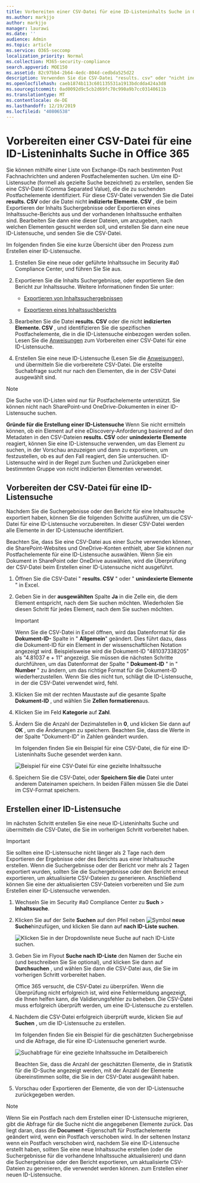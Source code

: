 ```yaml
---
title: Vorbereiten einer CSV-Datei für eine ID-Listeninhalts Suche in Office 365
ms.author: markjjo
author: markjjo
manager: laurawi
ms.date: ''
audience: Admin
ms.topic: article
ms.service: O365-seccomp
localization_priority: Normal
ms.collection: M365-security-compliance
search.appverid: MOE150
ms.assetid: 82c97bb4-2b64-4edc-804d-cedbda525d22
description: Verwenden Sie die CSV-Datei "results. csv" oder "nicht indexierte Elemente" aus einer vorhandenen Inhaltssuche, um eine ID-Listensuche zu erstellen, die eine bestimmte e-Mail-Nachricht zurückgibt. ID-Listen suchen werden normalerweise verwendet, um teilweise indizierte Postfachelemente zurückzugeben.
ms.openlocfilehash: caeb1874b113c601135531a1913bdcdda424a3d8
ms.sourcegitcommit: 0ad0092d9c5cb2d69fc70c990a9b7cc03140611b
ms.translationtype: MT
ms.contentlocale: de-DE
ms.lasthandoff: 12/19/2019
ms.locfileid: "40806538"
---
```

# <a name="prepare-a-csv-file-for-an-id-list-content-search-in-office-365"></a>Vorbereiten einer CSV-Datei für eine ID-Listeninhalts Suche in Office 365

Sie können mithilfe einer Liste von Exchange-IDs nach bestimmten Post Fachnachrichten und anderen Postfachelementen suchen. Um eine ID-Listensuche (formell als gezielte Suche bezeichnet) zu erstellen, senden Sie eine CSV-Datei (Comma Separated Value), die die zu suchenden Postfachelemente identifiziert. Für diese CSV-Datei verwenden Sie die Datei **results. CSV** oder die Datei nicht **indizierte Elemente. CSV** , die beim Exportieren der Inhalts Suchergebnisse oder Exportieren eines Inhaltssuche-Berichts aus und der vorhandenen Inhaltssuche enthalten sind. Bearbeiten Sie dann eine dieser Dateien, um anzugeben, nach welchen Elementen gesucht werden soll, und erstellen Sie dann eine neue ID-Listensuche, und senden Sie die CSV-Datei.

Im folgenden finden Sie eine kurze Übersicht über den Prozess zum Erstellen einer ID-Listensuche.

1. Erstellen Sie eine neue oder geführte Inhaltssuche im Security #a0 Compliance Center, und führen Sie Sie aus.

2. Exportieren Sie die Inhalts Suchergebnisse, oder exportieren Sie den Bericht zur Inhaltssuche. Weitere Informationen finden Sie unter:

    - [Exportieren von Inhaltssuchergebnissen ](export-search-results.md)

    - [Exportieren eines Inhaltssuchberichts](export-a-content-search-report.md)

3. Bearbeiten Sie die Datei **results. CSV** oder die nicht **indizierten Elemente. CSV** , und identifizieren Sie die spezifischen Postfachelemente, die in die ID-Listensuche einbezogen werden sollen. Lesen Sie die [Anweisungen](#prepare-the-csv-file-for-an-id-list-search) zum Vorbereiten einer CSV-Datei für eine ID-Listensuche.

4. Erstellen Sie eine neue ID-Listensuche (Lesen Sie die [Anweisungen](#create-an-id-list-search)), und übermitteln Sie die vorbereitete CSV-Datei. Die erstellte Suchabfrage sucht nur nach den Elementen, die in der CSV-Datei ausgewählt sind.

> [!NOTE]
> Die Suche von ID-Listen wird nur für Postfachelemente unterstützt. Sie können nicht nach SharePoint-und OneDrive-Dokumenten in einer ID-Listensuche suchen.

 **Gründe für die Erstellung einer ID-Listensuche** Wenn Sie nicht ermitteln können, ob ein Element auf eine eDiscovery-Anforderung basierend auf den Metadaten in den CSV-Dateien **results. CSV** oder **unindexierte Elemente** reagiert, können Sie eine ID-Listensuche verwenden, um das Element zu suchen, in der Vorschau anzuzeigen und dann zu exportieren, um festzustellen, ob es auf den Fall reagiert, den Sie untersuchen. ID-Listensuche wird in der Regel zum Suchen und Zurückgeben einer bestimmten Gruppe von nicht indizierten Elementen verwendet.

## <a name="prepare-the-csv-file-for-an-id-list-search"></a>Vorbereiten der CSV-Datei für eine ID-Listensuche

Nachdem Sie die Suchergebnisse oder den Bericht für eine Inhaltssuche exportiert haben, können Sie die folgenden Schritte ausführen, um die CSV-Datei für eine ID-Listensuche vorzubereiten. In dieser CSV-Datei werden alle Elemente in der ID-Listensuche identifiziert.

Beachten Sie, dass Sie eine CSV-Datei aus einer Suche verwenden können, die SharePoint-Websites und OneDrive-Konten enthielt, aber Sie können *nur* Postfachelemente für eine ID-Listensuche auswählen. Wenn Sie ein Dokument in SharePoint oder OneDrive auswählen, wird die Überprüfung der CSV-Datei beim Erstellen einer ID-Listensuche nicht ausgeführt.

1. Öffnen Sie die CSV-Datei " **results. CSV** " oder " **unindexierte Elemente** " in Excel.

2. Geben Sie in der **ausgewählten** Spalte **Ja** in die Zelle ein, die dem Element entspricht, nach dem Sie suchen möchten. Wiederholen Sie diesen Schritt für jedes Element, nach dem Sie suchen möchten.

    > [!IMPORTANT]
    > Wenn Sie die CSV-Datei in Excel öffnen, wird das Datenformat für die **Dokument-ID-** Spalte in " **Allgemein**" geändert. Dies führt dazu, dass die Dokument-ID für ein Element in der wissenschaftlichen Notation angezeigt wird. Beispielsweise wird die Dokument-ID "481037338205" als "4.81037 e + 11" angezeigt. Sie müssen die nächsten Schritte durchführen, um das Datenformat der Spalte " **Dokument-ID** " in " **Number** " zu ändern, um das richtige Format für die Dokument-ID wiederherzustellen. Wenn Sie dies nicht tun, schlägt die ID-Listensuche, in der die CSV-Datei verwendet wird, fehl.

3. Klicken Sie mit der rechten Maustaste auf die gesamte Spalte **Dokument-ID** , und wählen Sie **Zellen formatieren**aus.

4. Klicken Sie im Feld **Kategorie** auf **Zahl**.

5. Ändern Sie die Anzahl der Dezimalstellen in **0**, und klicken Sie dann auf **OK** , um die Änderungen zu speichern. Beachten Sie, dass die Werte in der Spalte "Dokument-ID" in Zahlen geändert wurden.

    Im folgenden finden Sie ein Beispiel für eine CSV-Datei, die für eine ID-Listeninhalts Suche gesendet werden kann.

    ![Beispiel für eine CSV-Datei für eine gezielte Inhaltssuche](media/8371b8cb-1638-496e-9be1-fe1565757d67.png)

6. Speichern Sie die CSV-Datei, oder **Speichern Sie die** Datei unter anderem Dateinamen speichern. In beiden Fällen müssen Sie die Datei im CSV-Format speichern.

## <a name="create-an-id-list-search"></a>Erstellen einer ID-Listensuche

Im nächsten Schritt erstellen Sie eine neue ID-Listeninhalts Suche und übermitteln die CSV-Datei, die Sie im vorherigen Schritt vorbereitet haben.

> [!IMPORTANT]
> Sie sollten eine ID-Listensuche nicht länger als 2 Tage nach dem Exportieren der Ergebnisse oder des Berichts aus einer Inhaltssuche erstellen. Wenn die Suchergebnisse oder der Bericht vor mehr als 2 Tagen exportiert wurden, sollten Sie die Suchergebnisse oder den Bericht erneut exportieren, um aktualisierte CSV-Dateien zu generieren. Anschließend können Sie eine der aktualisierten CSV-Dateien vorbereiten und Sie zum Erstellen einer ID-Listensuche verwenden.

1. Wechseln Sie im Security #a0 Compliance Center zu **Such** \> **Inhaltssuche**.

2. Klicken Sie auf der Seite **Suchen** auf den Pfeil neben ![Symbol](media/8ee52980-254b-440b-99a2-18d068de62d3.gif) **neue Suche**hinzufügen, und klicken Sie dann auf **nach ID-Liste suchen**.

    ![Klicken Sie in der Dropdownliste neue Suche auf nach ID-Liste suchen.](media/e65f9942-09b2-4127-865e-e64029a590df.png)

3. Geben Sie im Flyout **Suche nach ID-Liste** den Namen der Suche ein (und beschreiben Sie Sie optional), und klicken Sie dann auf **Durchsuchen** , und wählen Sie dann die CSV-Datei aus, die Sie im vorherigen Schritt vorbereitet haben.

    Office 365 versucht, die CSV-Datei zu überprüfen. Wenn die Überprüfung nicht erfolgreich ist, wird eine Fehlermeldung angezeigt, die Ihnen helfen kann, die Validierungsfehler zu beheben. Die CSV-Datei muss erfolgreich überprüft werden, um eine ID-Listensuche zu erstellen.

4. Nachdem die CSV-Datei erfolgreich überprüft wurde, klicken Sie auf **Suchen** , um die ID-Listensuche zu erstellen.

    Im folgenden finden Sie ein Beispiel für die geschätzten Suchergebnisse und die Abfrage, die für eine ID-Listensuche generiert wurde.

    ![Suchabfrage für eine gezielte Inhaltssuche im Detailbereich](media/dbd9e570-c04b-4056-a8a7-37e9916ec683.png)

    Beachten Sie, dass die Anzahl der geschätzten Elemente, die in Statistik für die ID-Suche angezeigt werden, mit der Anzahl der Elemente übereinstimmen sollte, die Sie in der CSV-Datei ausgewählt haben.

5. Vorschau oder Exportieren der Elemente, die von der ID-Listensuche zurückgegeben werden.

> [!NOTE]
> Wenn Sie ein Postfach nach dem Erstellen einer ID-Listensuche migrieren, gibt die Abfrage für die Suche nicht die angegebenen Elemente zurück. Das liegt daran, dass die **Document** -Eigenschaft für Postfachelemente geändert wird, wenn ein Postfach verschoben wird. In der seltenen Instanz wenn ein Postfach verschoben wird, nachdem Sie eine ID-Listensuche erstellt haben, sollten Sie eine neue Inhaltssuche erstellen (oder die Suchergebnisse für die vorhandene Inhaltssuche aktualisieren) und dann die Suchergebnisse oder den Bericht exportieren, um aktualisierte CSV-Dateien zu generieren, die verwendet werden können.  zum Erstellen einer neuen ID-Listensuche.
